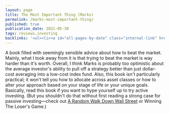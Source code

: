 ```yaml
---
layout: page
title: The Most Important Thing (Marks)
permalink: /marks-most-important-thing/
published: true
publication_date: 2021-05-30
tags: reviews,investing
backlinks: '<ul><li><a id="all-pages-by-date" class="internal-link" href="/all-pages-by-date/">All pages by date</a></li><li><a id="books-published-in-2011" class="internal-link" href="/books-published-in-2011/">Books I&#39;ve read that were published in 2011</a></li><li><a id="books-read-in-2021" class="internal-link" href="/books-read-in-2021/">Books I read in 2021</a></li><li><a id="books-tagged-investing" class="internal-link" href="/books-tagged-investing/">Books tagged &#39;investing&#39;</a></li><li><a id="books-tagged-nonfiction" class="internal-link" href="/books-tagged-nonfiction/">Books tagged &#39;nonfiction&#39;</a></li><li><a id="investing" class="internal-link" href="/investing/">Pages tagged &#39;investing&#39;</a></li><li><a id="reviews" class="internal-link" href="/reviews/">Reviews</a></li></ul>'
---
```


A book filled with seemingly sensible advice about how to beat the market. Mainly, what I took away from it is that trying to beat the market is way harder than it's worth. Overall, I think Marks is probably too optimistic about the average investor's ability to pull off a strategy better than just dollar-cost averaging into a low-cost index fund. Also, this book isn't particularly practical; it won't tell you how to allocate across asset classes or how to alter your approach based on your stage of life or your unique goals. Basically, read this book if you want to hype yourself up to try active investing. (But you shouldn't do that without first reading a strong case for passive investing—check out <a id="malkiel-random-walk" class="internal-link" href="/malkiel-random-walk/">A Random Walk Down Wall Street</a> or Winning The Loser's Game.)